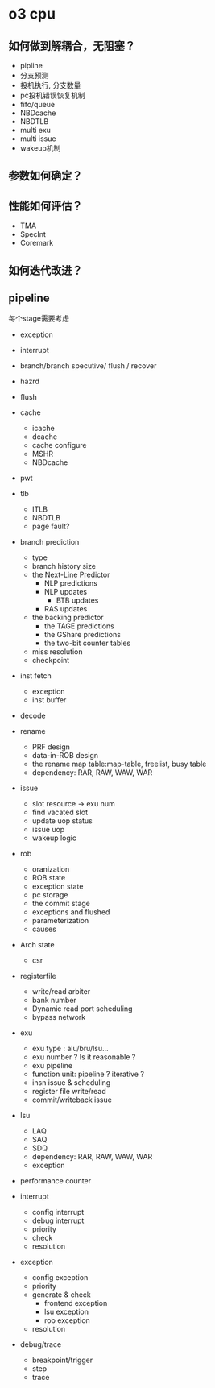 # o3 cpu   

## 如何做到解耦合，无阻塞？  
  * pipline   
  * 分支预测   
  * 投机执行, 分支数量       
  * pc投机错误恢复机制   
  * fifo/queue   
  * NBDcache   
  * NBDTLB   
  * multi exu     
  * multi issue   
  * wakeup机制   

## 参数如何确定？   

## 性能如何评估？   

- TMA
- SpecInt
- Coremark

## 如何迭代改进？    

## pipeline

每个stage需要考虑
   - exception
   - interrupt
   - branch/branch specutive/ flush / recover
   - hazrd
   - flush


- cache   
  * icache   
  * dcache    
  * cache configure   
  * MSHR   
  * NBDcache   
- pwt  
- tlb    
  * ITLB   
  * NBDTLB    
  * page fault?    
- branch prediction    
  * type  
  * branch history size   
  * the Next-Line Predictor   
     * NLP predictions   
     * NLP updates     
        * BTB updates    
	* RAS updates     
  * the backing predictor     
    * the TAGE predictions    
    * the GShare predictions    
    * the two-bit counter tables   
  * miss resolution    
  * checkpoint    
- inst fetch    
  * exception   
  * inst buffer   
- decode   
- rename   
  * PRF design    
  * data-in-ROB design   
  * the rename map table:map-table, freelist, busy table    
  * dependency: RAR, RAW, WAW, WAR   
- issue   
  * slot resource    -> exu num
  * find vacated slot    
  * update uop status    
  * issue uop    
  * wakeup logic    
- rob   
  * oranization     
  * ROB state   
  * exception state   
  * pc storage   
  * the commit stage   
  * exceptions and flushed    
  * parameterization   
  * causes   
- Arch state     
  * csr  
- registerfile   
  * write/read arbiter   
  * bank number   
  * Dynamic read port scheduling    
  * bypass network   
- exu   
  * exu type : alu/bru/lsu...      
  * exu number ? Is it reasonable ?    
  * exu pipeline    
  * function unit: pipeline ? iterative ?   
  * insn issue & scheduling    
  * register file write/read   
  * commit/writeback issue   
- lsu   
  * LAQ   
  * SAQ   
  * SDQ   
  * dependency: RAR, RAW, WAW, WAR   
  * exception   
- performance counter   
- interrupt    
  * config interrupt    
  * debug interrupt   
  * priority   
  * check  
  * resolution    
- exception    
  * config exception   
  * priority   
  * generate & check
     * frontend exception   
     * lsu exception   
     * rob exception   
  * resolution    
- debug/trace   
  * breakpoint/trigger      
  * step   
  * trace   



